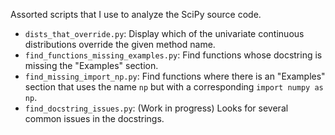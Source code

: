Assorted scripts that I use to analyze the SciPy source code.

* `dists_that_override.py`: Display which of the univariate continuous distributions override the given method name.
* `find_functions_missing_examples.py`: Find functions whose docstring is missing the "Examples" section.
* `find_missing_import_np.py`: Find functions where there is an "Examples" section that uses the name `np` but with a corresponding `import numpy as np`.
* `find_docstring_issues.py`: (Work in progress) Looks for several common issues in the docstrings.
